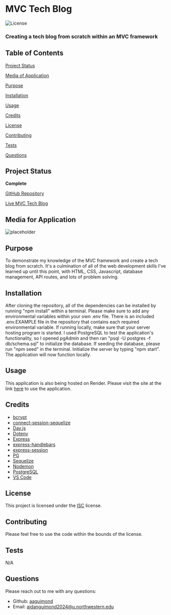 # MVC Tech Blog

![License](https://img.shields.io/badge/license-ISC-blue.svg)

### Creating a tech blog from scratch within an MVC framework


## Table of Contents

[Project Status](#project-status)

[Media of Application](#media-for-application)

[Purpose](#purpose)

[Installation](#installation)

[Usage](#usage)

[Credits](#credits)

[License](#license)

[Contributing](#contributing)

[Tests](#tests)

[Questions](#questions)


## Project Status

**Complete**

[GitHub Repository](https://github.com/aaguimond/module14-challenge-tech-blog)

[Live MVC Tech Blog](placeholder.com)


## Media for Application

![placeholder](placeholder)




## Purpose

To demonstrate my knowledge of the MVC framework and create a tech blog from scratch. It's a culmination of all of the web development skills I've learned up until this point, with HTML, CSS, Javascript, database management, API routes, and lots of problem solving.

## Installation

After cloning the repository, all of the dependencies can be installed by running "npm install" within a terminal. Please make sure to add any environmental variables within your own .env file. There is an included .env.EXAMPLE file in the repository that contains each required environmental variable. If running locally, make sure that your server hosting program is started. I used PostgreSQL to test the application's functionality, so I opened pgAdmin and then ran "psql -U postgres -f db/schema.sql" to initialize the database. If seeding the database, please run "npm seed" in the terminal. Initialize the server by typing "npm start". The application will now function locally.

## Usage

This application is also being hosted on Render. Please visit the site at the link [here](#project-status) to use the application.

## Credits

* [bcrypt](https://www.npmjs.com/package/bcrypt)
* [connect-session-sequelize](https://www.npmjs.com/package/connect-session-sequelize)
* [Day.js](https://day.js.org/)
* [Dotenv](https://www.npmjs.com/package/dotenv)
* [Express](https://www.npmjs.com/package/express)
* [express-handlebars](https://www.npmjs.com/package/express-handlebars)
* [express-session](https://www.npmjs.com/package/express-session)
* [PG](https://www.npmjs.com/package/pg)
* [Sequelize](https://sequelize.org/)
* [Nodemon](https://www.npmjs.com/package/nodemon)
* [PostgreSQL](https://www.postgresql.org/)
* [VS Code](https://code.visualstudio.com/)


## License

This project is licensed under the [ISC](https://opensource.org/licenses/ISC) license.

## Contributing

Please feel free to use the code within the bounds of the license.

## Tests

N/A

## Questions

Please reach out to me with any questions:

- Github: [aaguimond](https://github.com/aaguimond)
- Email: aidanguimond2024@u.northwestern.edu